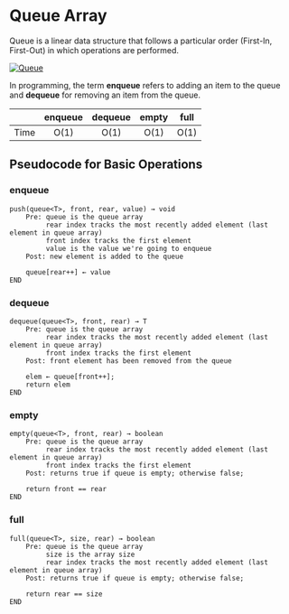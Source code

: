 # Queue Array

Queue is a linear data structure that follows a particular order (First-In, First-Out) in which operations are performed.

<a href="https://www.programiz.com/dsa/queue"><img src="https://cdn.programiz.com/sites/tutorial2program/files/queue.png" title="programiz.com" alt="Queue" /></a>

In programming, the term **enqueue** refers to adding an item to the queue and **dequeue** for removing an item from the queue.

|      | enqueue | dequeue | empty | full |
| :--: | :-----: | :-----: | :---: | :--: |
| Time |  O(1)   |  O(1)   | O(1)  | O(1) |

## Pseudocode for Basic Operations

### enqueue

```text
push(queue<T>, front, rear, value) → void
    Pre: queue is the queue array
         rear index tracks the most recently added element (last element in queue array)
         front index tracks the first element
         value is the value we're going to enqueue
    Post: new element is added to the queue

    queue[rear++] ← value
END
```

### dequeue

```text
dequeue(queue<T>, front, rear) → T
    Pre: queue is the queue array
         rear index tracks the most recently added element (last element in queue array)
         front index tracks the first element
    Post: front element has been removed from the queue

    elem ← queue[front++];
    return elem
END
```

### empty

```text
empty(queue<T>, front, rear) → boolean
    Pre: queue is the queue array
         rear index tracks the most recently added element (last element in queue array)
         front index tracks the first element
    Post: returns true if queue is empty; otherwise false;

    return front == rear
END
```

### full

```text
full(queue<T>, size, rear) → boolean
    Pre: queue is the queue array
         size is the array size
         rear index tracks the most recently added element (last element in queue array)
    Post: returns true if queue is empty; otherwise false;

    return rear == size
END
```
